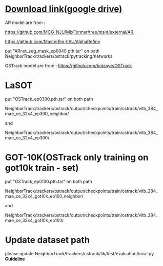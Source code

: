 # [**Download link(google drive)**](https://drive.google.com/drive/folders/1GXyEdmwkyfPP7oKoSAcFfYTuXzWwG5ch?usp=share_link)


AR model are from :

https://github.com/MCG-NJU/MixFormer/tree/main/external/AR, 

https://github.com/MasterBin-IIAU/AlphaRefine

put "ARnet_seg_mask_ep0040.pth.tar" on path  NeighborTrack/trackers/ostrack/pytracking/networks

OSTrack model are from :
https://github.com/botaoye/OSTrack

# LaSOT

put "OSTrack_ep0300.pth.tar" on both path  

NeighborTrack/trackers/ostrack/output/checkpoints/train/ostrack/vitb_384_mae_ce_32x4_ep300_neighbor/

and

NeighborTrack/trackers/ostrack/output/checkpoints/train/ostrack/vitb_384_mae_ce_32x4_ep300/

# GOT-10K(OSTrack only training on got10k train - set)

put "OSTrack_ep0100.pth.tar" on both path  

NeighborTrack/trackers/ostrack/output/checkpoints/train/ostrack/vitb_384_mae_ce_32x4_got10k_ep100_neighbor/

and

NeighborTrack/trackers/ostrack/output/checkpoints/train/ostrack/vitb_384_mae_ce_32x4_got10k_ep100/

# Update dataset path
please update NeighborTrack/trackers/ostrack/lib/test/evaluation/local.py
[**Guideline**](https://github.com/botaoye/OSTrack)
